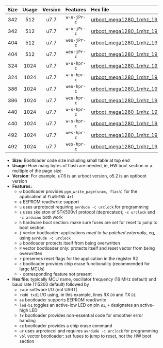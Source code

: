 |Size|Usage|Version|Features|Hex file|
|:-:|:-:|:-:|:-:|:--|
|342|512|u7.7|`w-u-jPr-c`|[urboot_mega1280_1mhz_19200bps_swio_rxd2_txd3_led+b7_fr_ce_ur_vbl.hex](https://raw.githubusercontent.com/stefanrueger/urboot.hex/main/boards/mega1280/fcpu_1mhz/19200_bps/urboot_mega1280_1mhz_19200bps_swio_rxd2_txd3_led+b7_fr_ce_ur_vbl.hex)|
|342|512|u7.7|`w-u-jPr-c`|[urboot_mega1280_1mhz_19200bps_swio_rxe0_txe1_led+b7_fr_ce_ur_vbl.hex](https://raw.githubusercontent.com/stefanrueger/urboot.hex/main/boards/mega1280/fcpu_1mhz/19200_bps/urboot_mega1280_1mhz_19200bps_swio_rxe0_txe1_led+b7_fr_ce_ur_vbl.hex)|
|404|512|u7.7|`weu-jPr-c`|[urboot_mega1280_1mhz_19200bps_swio_rxd2_txd3_ee_led+b7_fr_ce_ur_vbl.hex](https://raw.githubusercontent.com/stefanrueger/urboot.hex/main/boards/mega1280/fcpu_1mhz/19200_bps/urboot_mega1280_1mhz_19200bps_swio_rxd2_txd3_ee_led+b7_fr_ce_ur_vbl.hex)|
|404|512|u7.7|`weu-jPr-c`|[urboot_mega1280_1mhz_19200bps_swio_rxe0_txe1_ee_led+b7_fr_ce_ur_vbl.hex](https://raw.githubusercontent.com/stefanrueger/urboot.hex/main/boards/mega1280/fcpu_1mhz/19200_bps/urboot_mega1280_1mhz_19200bps_swio_rxe0_txe1_ee_led+b7_fr_ce_ur_vbl.hex)|
|324|1024|u7.7|`w-u-hpr-c`|[urboot_mega1280_1mhz_19200bps_swio_rxd2_txd3_led+b7_fr_ce_ur.hex](https://raw.githubusercontent.com/stefanrueger/urboot.hex/main/boards/mega1280/fcpu_1mhz/19200_bps/urboot_mega1280_1mhz_19200bps_swio_rxd2_txd3_led+b7_fr_ce_ur.hex)|
|324|1024|u7.7|`w-u-hpr-c`|[urboot_mega1280_1mhz_19200bps_swio_rxe0_txe1_led+b7_fr_ce_ur.hex](https://raw.githubusercontent.com/stefanrueger/urboot.hex/main/boards/mega1280/fcpu_1mhz/19200_bps/urboot_mega1280_1mhz_19200bps_swio_rxe0_txe1_led+b7_fr_ce_ur.hex)|
|386|1024|u7.7|`weu-hpr-c`|[urboot_mega1280_1mhz_19200bps_swio_rxd2_txd3_ee_led+b7_fr_ce_ur.hex](https://raw.githubusercontent.com/stefanrueger/urboot.hex/main/boards/mega1280/fcpu_1mhz/19200_bps/urboot_mega1280_1mhz_19200bps_swio_rxd2_txd3_ee_led+b7_fr_ce_ur.hex)|
|386|1024|u7.7|`weu-hpr-c`|[urboot_mega1280_1mhz_19200bps_swio_rxe0_txe1_ee_led+b7_fr_ce_ur.hex](https://raw.githubusercontent.com/stefanrueger/urboot.hex/main/boards/mega1280/fcpu_1mhz/19200_bps/urboot_mega1280_1mhz_19200bps_swio_rxe0_txe1_ee_led+b7_fr_ce_ur.hex)|
|440|1024|u7.7|`w-s-hpr-c`|[urboot_mega1280_1mhz_19200bps_swio_rxd2_txd3_led+b7_fr_ce.hex](https://raw.githubusercontent.com/stefanrueger/urboot.hex/main/boards/mega1280/fcpu_1mhz/19200_bps/urboot_mega1280_1mhz_19200bps_swio_rxd2_txd3_led+b7_fr_ce.hex)|
|440|1024|u7.7|`w-s-hpr-c`|[urboot_mega1280_1mhz_19200bps_swio_rxe0_txe1_led+b7_fr_ce.hex](https://raw.githubusercontent.com/stefanrueger/urboot.hex/main/boards/mega1280/fcpu_1mhz/19200_bps/urboot_mega1280_1mhz_19200bps_swio_rxe0_txe1_led+b7_fr_ce.hex)|
|492|1024|u7.7|`wes-hpr-c`|[urboot_mega1280_1mhz_19200bps_swio_rxd2_txd3_ee_led+b7_fr_ce.hex](https://raw.githubusercontent.com/stefanrueger/urboot.hex/main/boards/mega1280/fcpu_1mhz/19200_bps/urboot_mega1280_1mhz_19200bps_swio_rxd2_txd3_ee_led+b7_fr_ce.hex)|
|492|1024|u7.7|`wes-hpr-c`|[urboot_mega1280_1mhz_19200bps_swio_rxe0_txe1_ee_led+b7_fr_ce.hex](https://raw.githubusercontent.com/stefanrueger/urboot.hex/main/boards/mega1280/fcpu_1mhz/19200_bps/urboot_mega1280_1mhz_19200bps_swio_rxe0_txe1_ee_led+b7_fr_ce.hex)|

- **Size:** Bootloader code size including small table at top end
- **Usage:** How many bytes of flash are needed, ie, HW boot section or a multiple of the page size
- **Version:** For example, u7.6 is an urboot version, o5.2 is an optiboot version
- **Features:**
  + `w` bootloader provides `pgm_write_page(sram, flash)` for the application at `FLASHEND-4+1`
  + `e` EEPROM read/write support
  + `u` uses urprotocol requiring `avrdude -c urclock` for programming
  + `s` uses skeleton of STK500v1 protocol (deprecated); `-c urclock` and `-c arduino` both work
  + `h` hardware boot section: make sure fuses are set for reset to jump to boot section
  + `j` vector bootloader: applications *need to be patched externally*, eg, using `avrdude -c urclock`
  + `p` bootloader protects itself from being overwritten
  + `P` vector bootloader only: protects itself and reset vector from being overwritten
  + `r` preserves reset flags for the application in the register R2
  + `c` bootloader provides chip erase functionality (recommended for large MCUs)
  + `-` corresponding feature not present
- **Hex file:** typically MCU name, oscillator frequency (16 MHz default) and baud rate (115200 default) followed by
  + `swio` software I/O (not UART)
  + `rxd0 txd1` I/O using, in this example, lines RX `D0` and TX `D1`
  + `ee` bootloader supports EEPROM read/write
  + `led-b1` toggles an active-low LED on pin `B1`, `+` designates an active-high LED
  + `fr` bootloader provides non-essential code for smoother error handing
  + `ce` bootloader provides a chip erase command
  + `ur` uses urprotocol and requires `avrdude -c urclock` for programming
  + `vbl` vector bootloader: set fuses to jump to reset, not the HW boot section
